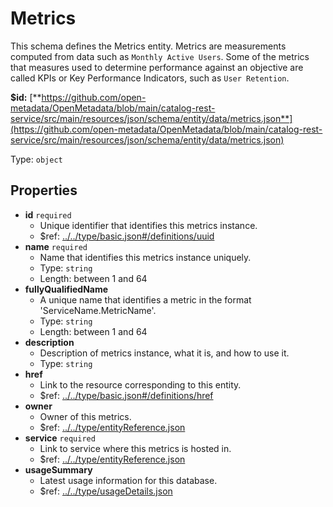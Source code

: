 # Metrics

This schema defines the Metrics entity. Metrics are measurements computed from data such as `Monthly Active Users`. Some of the metrics that measures used to determine performance against an objective are called KPIs or Key Performance Indicators, such as `User Retention`.

**$id:** [**https://github.com/open-metadata/OpenMetadata/blob/main/catalog-rest-service/src/main/resources/json/schema/entity/data/metrics.json**](https://github.com/open-metadata/OpenMetadata/blob/main/catalog-rest-service/src/main/resources/json/schema/entity/data/metrics.json)

Type: `object`

## Properties

* **id** `required`
  * Unique identifier that identifies this metrics instance.
  * $ref: [../../type/basic.json\#/definitions/uuid](metrics.md#....typebasic.jsondefinitionsuuid)
* **name** `required`
  * Name that identifies this metrics instance uniquely.
  * Type: `string`
  * Length: between 1 and 64
* **fullyQualifiedName**
  * A unique name that identifies a metric in the format 'ServiceName.MetricName'.
  * Type: `string`
  * Length: between 1 and 64
* **description**
  * Description of metrics instance, what it is, and how to use it.
  * Type: `string`
* **href**
  * Link to the resource corresponding to this entity.
  * $ref: [../../type/basic.json\#/definitions/href](metrics.md#....typebasic.jsondefinitionshref)
* **owner**
  * Owner of this metrics.
  * $ref: [../../type/entityReference.json](metrics.md#....typeentityreference.json)
* **service** `required`
  * Link to service where this metrics is hosted in.
  * $ref: [../../type/entityReference.json](metrics.md#....typeentityreference.json)
* **usageSummary**
  * Latest usage information for this database.
  * $ref: [../../type/usageDetails.json](metrics.md#....typeusagedetails.json)

